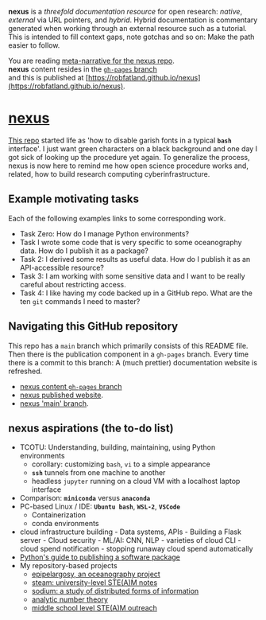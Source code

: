 **nexus** is a *threefold documentation resource* for open research: *native*, *external* via URL pointers, 
and *hybrid*. Hybrid documentation is commentary generated when working through an external resource such 
as a tutorial. This is intended to fill context gaps, note gotchas and so on: Make the path easier to follow.


You are reading [meta-narrative for the nexus repo](https://github.com/robfatland/nexus). 
<br> **nexus** content resides in the [`gh-pages` branch](https://github.com/robfatland/nexus/tree/gh-pages)
<br> and this is published at [https://robfatland.github.io/nexus](https://robfatland.github.io/nexus).


# [nexus](https://robfatland.github.io/nexus/)


[This repo](https://github.com/robfatland/nexus/tree/main) started life as 'how to disable garish fonts in
a typical **`bash`** interface'. I just want green characters on a black background and one day I got sick of 
looking up the procedure yet again. To generalize the process, nexus is now here to remind me how open
science procedure works and, related, how to build research computing cyberinfrastructure.


## Example motivating tasks


Each of the following examples links to some corresponding work. 


- Task Zero: How do I manage Python environments?
- Task I wrote some code that is very specific to some oceanography data. How do I publish it as a package?
- Task 2: I derived some results as useful data. How do I publish it as an API-accessible resource?
- Task 3: I am working with some sensitive data and I want to be really careful about restricting access.
- Task 4: I like having my code backed up in a GitHub repo. What are the ten `git` commands I need to master?


## Navigating this GitHub repository


This repo has a `main` branch which primarily consists of this README file. Then there is the publication
component in a `gh-pages` branch. Every time there is a commit to this branch: A (much prettier) documentation
website is refreshed. 


- [nexus content `gh-pages` branch](https://github.com/robfatland/nexus/tree/gh-pages)
- [nexus published website](https://robfatland.github.io/nexus).
- [nexus 'main' branch](https://github.com/robfatland/nexus).


## nexus aspirations (the to-do list)


- TCOTU: Understanding, building, maintaining, using Python environments
    - corollary: customizing `bash`, `vi` to a simple appearance
    - **`ssh`** tunnels from one machine to another
    - headless `jupyter` running on a cloud VM with a localhost laptop interface
- Comparison: **`miniconda`** versus **`anaconda`**
- PC-based Linux / IDE: **`Ubuntu bash`**, **`WSL-2`**, **`VSCode`**
    - Containerization
    - conda environments
- cloud infrastructure building
        - Data systems, APIs
        - Building a Flask server
        - Cloud security
        - ML/AI: CNN, NLP
        - varieties of cloud CLI
        - cloud spend notification
        - stopping runaway cloud spend automatically
- [Python's guide to publishing a software package](https://packaging.python.org/en/latest/tutorials/packaging-projects/)
- My repository-based projects
    - [epipelargosy, an oceanography project]()
    - [steam: university-level STE(A)M notes](https://github.com/robfatland/steam)
    - [sodium: a study of distributed forms of information](https://github.com/robfatland/sodium)
    - [analytic number theory](https://github.com/robfatland/ant)
    - [middle school level STE(A)M outreach](https://github.com/robfatland/othermathclub)
